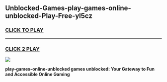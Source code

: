 
## Unblocked-Games-play-games-online-unblocked-Play-Free-yl5cz
<h3>
<a href="https://premium76.site?title=play-games-online-unblocked&ref=20A">CLICK TO PLAY</a></h3>
<hr>

<h3>
<a href="https://premium76.site?title=play-games-online-unblocked&ref=20A">CLICK 2 PLAY</a>
  
</h3>

<a href="https://premium76.site?title=play-games-online-unblocked&ref=20A"><img src="https://clearcache.store/games.png"></a>


**play-games-online-unblocked games unblocked: Your Gateway to Fun and Accessible Online Gaming**

